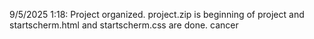 9/5/2025 1:18:
Project organized. project.zip is beginning of project and startscherm.html and startscherm.css are done.
cancer
